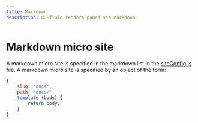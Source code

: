 ```yaml
---
title: Markdown
description: d3-fluid renders pages via markdown
---
```


# Markdown micro site

A markdown micro site is specified in the markdown list in the [siteConfig.js](./site-config.md)
file. A markdown micro site is specified by an object of the form:
```javascript
{
    slug: "docs",
    path: "docs/",
    template (body) {
        return body;
    }
}
```
